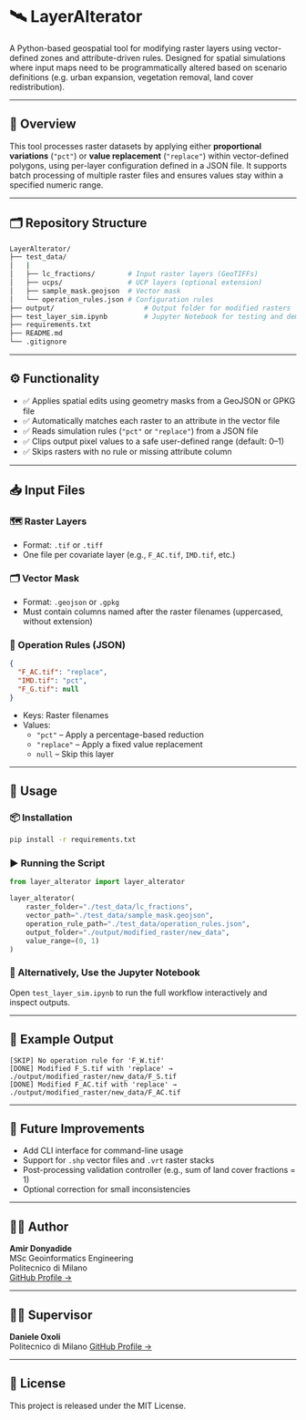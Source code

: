 # 🛰️ LayerAlterator

A Python-based geospatial tool for modifying raster layers using vector-defined zones and attribute-driven rules. Designed for spatial simulations where input maps need to be programmatically altered based on scenario definitions (e.g. urban expansion, vegetation removal, land cover redistribution).

---

## 📌 Overview

This tool processes raster datasets by applying either **proportional variations** (`"pct"`) or **value replacement** (`"replace"`) within vector-defined polygons, using per-layer configuration defined in a JSON file. It supports batch processing of multiple raster files and ensures values stay within a specified numeric range.

---

## 🗂️ Repository Structure

```bash
LayerAlterator/
├── test_data/
│   |
│   ├── lc_fractions/        # Input raster layers (GeoTIFFs)
│   ├── ucps/                # UCP layers (optional extension)
│   ├── sample_mask.geojson  # Vector mask
│   └── operation_rules.json # Configuration rules
├── output/                      # Output folder for modified rasters
├── test_layer_sim.ipynb         # Jupyter Notebook for testing and demonstration
├── requirements.txt
├── README.md
└── .gitignore
```

---

## ⚙️ Functionality

- ✅ Applies spatial edits using geometry masks from a GeoJSON or GPKG file
- ✅ Automatically matches each raster to an attribute in the vector file
- ✅ Reads simulation rules (`"pct"` or `"replace"`) from a JSON file
- ✅ Clips output pixel values to a safe user-defined range (default: 0–1)
- ✅ Skips rasters with no rule or missing attribute column

---

## 📥 Input Files

### 🗺️ Raster Layers

- Format: `.tif` or `.tiff`
- One file per covariate layer (e.g., `F_AC.tif`, `IMD.tif`, etc.)

### 🗂️ Vector Mask

- Format: `.geojson` or `.gpkg`
- Must contain columns named after the raster filenames (uppercased, without extension)

### 🧾 Operation Rules (JSON)

```json
{
  "F_AC.tif": "replace",
  "IMD.tif": "pct",
  "F_G.tif": null
}
```

- Keys: Raster filenames
- Values:
  - `"pct"` – Apply a percentage-based reduction
  - `"replace"` – Apply a fixed value replacement
  - `null` – Skip this layer

---

## 🚀 Usage

### 📦 Installation

```bash
pip install -r requirements.txt
```

### ▶️ Running the Script

```python
from layer_alterator import layer_alterator

layer_alterator(
    raster_folder="./test_data/lc_fractions",
    vector_path="./test_data/sample_mask.geojson",
    operation_rule_path="./test_data/operation_rules.json",
    output_folder="./output/modified_raster/new_data",
    value_range=(0, 1)
)
```

### 📓 Alternatively, Use the Jupyter Notebook

Open `test_layer_sim.ipynb` to run the full workflow interactively and inspect outputs.

---

## 🧪 Example Output

```text
[SKIP] No operation rule for 'F_W.tif'
[DONE] Modified F_S.tif with 'replace' → ./output/modified_raster/new_data/F_S.tif
[DONE] Modified F_AC.tif with 'replace' → ./output/modified_raster/new_data/F_AC.tif
```

---

## 🔧 Future Improvements

- Add CLI interface for command-line usage
- Support for `.shp` vector files and `.vrt` raster stacks
- Post-processing validation controller (e.g., sum of land cover fractions = 1)
- Optional correction for small inconsistencies

---

## 🧑‍💻 Author

**Amir Donyadide**  
MSc Geoinformatics Engineering  
Politecnico di Milano  
[GitHub Profile →](https://github.com/AmirDonyadide)

---

## 🧑‍💻 Supervisor

**Daniele Oxoli**  
Politecnico di Milano
[GitHub Profile →](https://github.com/danioxoli)

---

## 📄 License

This project is released under the MIT License.